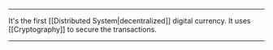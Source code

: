 ***

It's the first [[Distributed System|decentralized]] digital currency. 
It uses [[Cryptography]] to secure the transactions.

***

